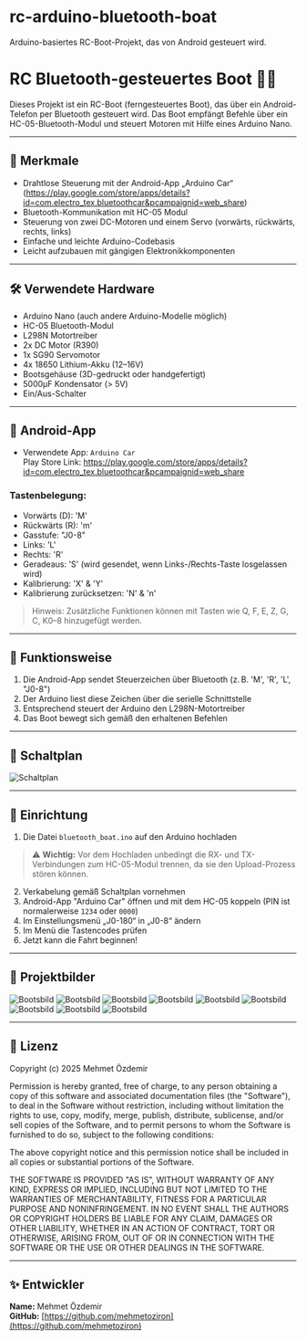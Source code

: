 # rc-arduino-bluetooth-boat
Arduino-basiertes RC-Boot-Projekt, das von Android gesteuert wird.
# RC Bluetooth-gesteuertes Boot 🚤📡

Dieses Projekt ist ein RC-Boot (ferngesteuertes Boot), das über ein Android-Telefon per Bluetooth gesteuert wird. Das Boot empfängt Befehle über ein HC-05-Bluetooth-Modul und steuert Motoren mit Hilfe eines Arduino Nano.

---

## 📌 Merkmale

- Drahtlose Steuerung mit der Android-App „Arduino Car“
  (https://play.google.com/store/apps/details?id=com.electro_tex.bluetoothcar&pcampaignid=web_share)
- Bluetooth-Kommunikation mit HC-05 Modul
- Steuerung von zwei DC-Motoren und einem Servo (vorwärts, rückwärts, rechts, links)
- Einfache und leichte Arduino-Codebasis
- Leicht aufzubauen mit gängigen Elektronikkomponenten

---

## 🛠 Verwendete Hardware

- Arduino Nano (auch andere Arduino-Modelle möglich)
- HC-05 Bluetooth-Modul
- L298N Motortreiber
- 2x DC Motor (R390)
- 1x SG90 Servomotor
- 4x 18650 Lithium-Akku (12–16V)
- Bootsgehäuse (3D-gedruckt oder handgefertigt)
- 5000µF Kondensator (> 5V)
- Ein/Aus-Schalter

---

## 📱 Android-App

- Verwendete App: `Arduino Car`  
  Play Store Link: https://play.google.com/store/apps/details?id=com.electro_tex.bluetoothcar&pcampaignid=web_share

### Tastenbelegung:

- Vorwärts (D): 'M'
- Rückwärts (R): 'm'
- Gasstufe: "J0-8"
- Links: 'L'
- Rechts: 'R'
- Geradeaus: 'S' (wird gesendet, wenn Links-/Rechts-Taste losgelassen wird)
- Kalibrierung: 'X' & 'Y'
- Kalibrierung zurücksetzen: 'N' & 'n'

> Hinweis: Zusätzliche Funktionen können mit Tasten wie Q, F, E, Z, G, C, K0–8 hinzugefügt werden.

---

## 🧠 Funktionsweise

1. Die Android-App sendet Steuerzeichen über Bluetooth (z. B. 'M', 'R', 'L', "J0-8")
2. Der Arduino liest diese Zeichen über die serielle Schnittstelle
3. Entsprechend steuert der Arduino den L298N-Motortreiber
4. Das Boot bewegt sich gemäß den erhaltenen Befehlen

---

## 🔌 Schaltplan

![Schaltplan](resource/wiring_diagram.png)

---

## 🚀 Einrichtung

1. Die Datei `bluetooth_boat.ino` auf den Arduino hochladen  
> ⚠️ **Wichtig:** Vor dem Hochladen unbedingt die RX- und TX-Verbindungen zum HC-05-Modul trennen, da sie den Upload-Prozess stören können.
2. Verkabelung gemäß Schaltplan vornehmen
3. Android-App "Arduino Car" öffnen und mit dem HC-05 koppeln (PIN ist normalerweise `1234` oder `0000`)
4. Im Einstellungsmenü „J0-180“ in „J0-8“ ändern
5. Im Menü die Tastencodes prüfen
6. Jetzt kann die Fahrt beginnen!

---

## 📸 Projektbilder

![Bootsbild](resource/Boot-1.jpg)
![Bootsbild](resource/boot-2.jpg)
![Bootsbild](resource/boot-3.jpg)
![Bootsbild](resource/Elektronikschaltung.jpg)
![Bootsbild](resource/Motor.jpg)
![Bootsbild](resource/Ruder.jpg)
![Bootsbild](resource/Boot-auf-dem-See.png)
![Bootsbild](resource/Arduino-Car.jpg)
![Bootsbild](resource/Arduino-Car-Enstellungen.jpg)

---

## 📄 Lizenz

Copyright (c) 2025 Mehmet Özdemir

Permission is hereby granted, free of charge, to any person obtaining a copy
of this software and associated documentation files (the "Software"), to deal
in the Software without restriction, including without limitation the rights
to use, copy, modify, merge, publish, distribute, sublicense, and/or sell
copies of the Software, and to permit persons to whom the Software is
furnished to do so, subject to the following conditions:

The above copyright notice and this permission notice shall be included in all
copies or substantial portions of the Software.

THE SOFTWARE IS PROVIDED "AS IS", WITHOUT WARRANTY OF ANY KIND, EXPRESS OR
IMPLIED, INCLUDING BUT NOT LIMITED TO THE WARRANTIES OF MERCHANTABILITY,
FITNESS FOR A PARTICULAR PURPOSE AND NONINFRINGEMENT. IN NO EVENT SHALL THE
AUTHORS OR COPYRIGHT HOLDERS BE LIABLE FOR ANY CLAIM, DAMAGES OR OTHER
LIABILITY, WHETHER IN AN ACTION OF CONTRACT, TORT OR OTHERWISE, ARISING FROM,
OUT OF OR IN CONNECTION WITH THE SOFTWARE OR THE USE OR OTHER DEALINGS IN THE
SOFTWARE.


---

## ✨ Entwickler

**Name:** Mehmet Özdemir  
**GitHub:** [https://github.com/mehmetoziron](https://github.com/mehmetoziron)
